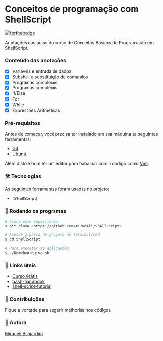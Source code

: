 # Conceitos de programação com ShellScript

[![forthebadge](https://forthebadge.com/images/badges/you-didnt-ask-for-this.svg)](https://forthebadge.com)

Anotações das aulas do curso de Conceitos Básicos de Programação em ShellScript.

### Conteúdo das anotações

- [x] Variáveis e entrada de dados
- [x] Subshell e substituição de comandos
- [x] Programas complexos
- [x] Programas complexos
- [X] If/Else
- [X] For
- [X] While 
- [X] Expressões Aritméticas

### Pré-requisitos

Antes de começar, você precisa ter instalado em sua máquina as seguintes ferramentas:
- [Git](https://git-scm.com)
- [Ubuntu](https://ubuntu.com/)
 
Além disto é bom ter um editor para trabalhar com o código como [Vim](https://www.vim.org/).
### 🛠 Tecnologias

As seguintes ferramentas foram usadas no projeto:

- [ShellScript]

### 🎲 Rodando os programas

```bash
# Clone este repositório
$ git clone <https://github.com/miraceli/ShellScript>

# Acesse a pasta do projeto no terminal/cmd
$ cd ShellScript

# Para executar as aplicações
$ ./NomeDoArquivo.sh
```

### 🚧 Links úteis

   * [Curso Grátis](https://www.udemy.com/course/conceitos-de-programacao-em-shell-script/)
   * [bash-handbook](https://github.com/denysdovhan/bash-handbook/blob/master/README.md)
   * [shell-script-tutorial](https://github.com/rg3915/shell-script-tutorial/blob/master/README.md)

### 🔧 Contribuições
Fique a vontade para sugerir melhorias nos códigos.

### 🎯 Autora
[Miraceli Bonjardim](https://linkedin.com/in/miraceli)

